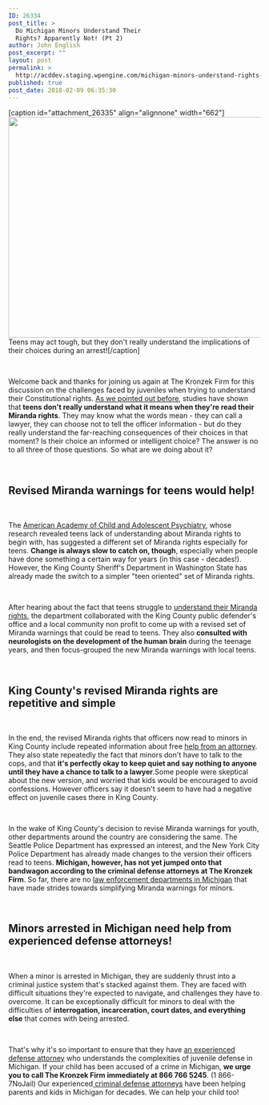 ```yaml
---
ID: 26334
post_title: >
  Do Michigan Minors Understand Their
  Rights? Apparently Not! (Pt 2)
author: John English
post_excerpt: ""
layout: post
permalink: >
  http://acddev.staging.wpengine.com/michigan-minors-understand-rights-apparently-not-pt-2.html
published: true
post_date: 2018-02-09 06:35:30
---
```

[caption id="attachment_26335" align="alignnone" width="662"]<img class=" wp-image-26335" src="http://acddev.staging.wpengine.com/wp-content/uploads/2018/02/canstockphoto17179961-300x200.jpg" alt="" width="662" height="441" /> Teens may act tough, but they don't really understand the implications of their choices during an arrest![/caption]

&nbsp;

<span style="font-weight: 400;">Welcome back and thanks for joining us again at The Kronzek Firm for this discussion on the challenges faced by juveniles when trying to understand their Constitutional rights. <a href="https://acddev.staging.wpengine.com/michigan-minors-understand-rights-apparently-not-pt-1.html">As we pointed out before</a>, studies have shown that</span><b> teens don't really understand what it means when they're read their Miranda rights</b><span style="font-weight: 400;">. They may know what the words mean - they can call a lawyer, they can choose not to tell the officer information - but do they really understand the far-reaching consequences of their choices in that moment? Is their choice an informed or intelligent choice? The answer is no to all three of those questions. So what are we doing about it?</span>

&nbsp;
<h2><b>Revised Miranda warnings for teens would help!</b></h2>
&nbsp;

<span style="font-weight: 400;">The </span><a href="https://www.aacap.org/"><span style="font-weight: 400;">American Academy of Child and Adolescent Psychiatry</span></a><span style="font-weight: 400;">, whose research revealed teens lack of understanding about Miranda rights to begin with, has suggested a different set of Miranda rights especially for teens. </span><b>Change is always slow to catch on, though</b><span style="font-weight: 400;">, especially when people have done something a certain way for years (in this case - decades!). However, the King County Sheriff's Department in Washington State has already made the switch to a simpler "teen oriented" set of Miranda rights.</span>

&nbsp;

<span style="font-weight: 400;">After hearing about the fact that teens struggle to </span><a href="https://acddev.staging.wpengine.com/miranda-rights.html"><span style="font-weight: 400;">understand their Miranda rights</span></a><span style="font-weight: 400;">, the department collaborated with the King County public defender's office and a local community non profit to come up with a revised set of Miranda warnings that could be read to teens. They also </span><b>consulted with neurologists on the development of the human brain</b><span style="font-weight: 400;"> during the teenage years, and then focus-grouped the new Miranda warnings with local teens. </span>

&nbsp;
<h2><b>King County's revised Miranda rights are repetitive and simple</b></h2>
&nbsp;

<span style="font-weight: 400;">In the end, the revised Miranda rights that officers now read to minors in King County include repeated information about free </span><a href="https://acddev.staging.wpengine.com/reviews-testimonials-clients.html"><span style="font-weight: 400;">help from an attorney</span></a><span style="font-weight: 400;">. They also state repeatedly the fact that minors don't have to talk to the cops, and that </span><b>it's perfectly okay to keep quiet and say nothing to anyone until they have a chance to talk to a lawyer</b><span style="font-weight: 400;">.Some people were skeptical about the new version, and worried that kids would be encouraged to avoid confessions. However officers say it doesn't seem to have had a negative effect on juvenile cases there in King County.</span>

&nbsp;

<span style="font-weight: 400;">In the wake of King County's decision to revise Miranda warnings for youth, other departments around the country are considering the same. The Seattle Police Department has expressed an interest, and the New York City Police Department has already made changes to the version their officers read to teens. </span><b>Michigan, however, has not yet jumped onto that bandwagon according to the criminal defense attorneys at The Kronzek Firm</b><span style="font-weight: 400;">. So far, there are no </span><a href="https://acddev.staging.wpengine.com/police-mistakes.html"><span style="font-weight: 400;">law enforcement departments in Michigan</span></a><span style="font-weight: 400;"> that have made strides towards simplifying Miranda warnings for minors.</span>

&nbsp;
<h2><b>Minors arrested in Michigan need help from experienced defense attorneys!</b></h2>
&nbsp;

<span style="font-weight: 400;">When a minor is arrested in Michigan, they are suddenly thrust into a criminal justice system that's stacked against them. They are faced with difficult situations they're expected to navigate, and challenges they have to overcome. It can be exceptionally difficult for minors to deal with the difficulties of </span><b>interrogation, incarceration, court dates, and everything else</b><span style="font-weight: 400;"> that comes with being arrested. </span>

&nbsp;

<span style="font-weight: 400;">That's why it's so important to ensure that they have </span><a href="https://acddev.staging.wpengine.com/trial-attorneys.html"><span style="font-weight: 400;">an experienced defense attorney</span></a><span style="font-weight: 400;"> who understands the complexities of juvenile defense in Michigan. If your child has been accused of a crime in Michigan, </span><b>we urge you to call The Kronzek Firm immediately at 866 766 5245</b><span style="font-weight: 400;">. (1 866-7NoJail) Our experienced</span><a href="https://acddev.staging.wpengine.com/trial-attorneys.html"><span style="font-weight: 400;"> criminal defense attorneys</span></a><span style="font-weight: 400;"> have been helping parents and kids in Michigan for decades. We can help your child too!</span>

&nbsp;